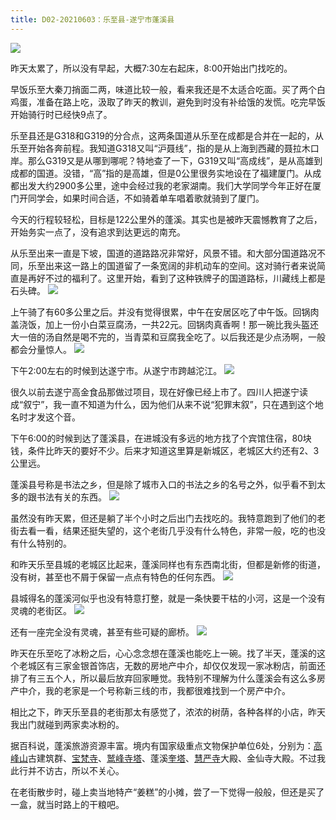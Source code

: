 ```yaml
---
title: D02-20210603：乐至县-遂宁市蓬溪县
---
```


![](https://ridemypic.oss-cn-chengdu.aliyuncs.com/rideimg/0603.png)

昨天太累了，所以没有早起，大概7:30左右起床，8:00开始出门找吃的。


早饭乐至大秦刀捎面二两，味道比较一般，看来我还是不太适合吃面。买了两个白鸡蛋，准备在路上吃，汲取了昨天的教训，避免到时没有补给饿的发慌。吃完早饭开始骑行时已经快9点了。


乐至县还是G318和G319的分合点，这两条国道从乐至在成都是合并在一起的，从乐至开始各奔前程。我知道G318又叫“沪聂线”，指的是从上海到西藏的聂拉木口岸。那么G319又是从哪到哪呢？特地查了一下，G319又叫“高成线”，是从高雄到成都的国道。没错，“高”指的是高雄，但是0公里很务实地设在了福建厦门。从成都出发大约2900多公里，途中会经过我的老家湖南。我们大学同学今年正好在厦门开同学会，如果时间合适，不如骑着单车唱着歌就骑到了厦门。


今天的行程较轻松，目标是122公里外的蓬溪。其实也是被昨天震憾教育了之后，开始务实一点了，没有追求到达更远的南充。


从乐至出来一直是下坡，国道的道路路况非常好，风景不错。和大部分国道路况不同，乐至出来这一路上的国道留了一条宽阔的非机动车的空间。这对骑行者来说简直是再好不过的福利了。这里开始，看到了这种铁牌子的国道路标，川藏线上都是石头碑。
![](https://ridemypic.oss-cn-chengdu.aliyuncs.com/rideimg/IMG_20210603_094443.jpg)


上午骑了有60多公里之后。并没有觉得很累，中午在安居区吃了中午饭。回锅肉盖浇饭，加上一份小白菜豆腐汤，一共22元。回锅肉真香啊！那一碗比我头盔还大一倍的汤自然是喝不完的，当青菜和豆腐我全吃了。以后我还是少点汤啊，一般都会分量惊人。
![](https://ridemypic.oss-cn-chengdu.aliyuncs.com/rideimg/IMG_20210603_124157.jpg)



下午2:00左右的时候到达遂宁市。从遂宁市跨越沱江。
![](https://ridemypic.oss-cn-chengdu.aliyuncs.com/rideimg/IMG_20210603_145445.jpg)

很久以前去遂宁高金食品那做过项目，现在好像已经上市了。四川人把遂宁读成“叙宁”，我一直不知道为什么，因为他们从来不说“犯罪末叙”，只在遇到这个地名时才发这个音。


下午6:00的时候到达了蓬溪县，在进城没有多远的地方找了个宾馆住宿，80块钱，条件比昨天的要好不少。后来才知道这里算是新城区，老城区大约还有2、3公里远。


蓬溪县号称是书法之乡，但是除了城市入口的书法之乡的名号之外，似乎看不到太多的跟书法有关的东西。
![](https://ridemypic.oss-cn-chengdu.aliyuncs.com/rideimg/IMG_20210603_171701.jpg)



虽然没有昨天累，但还是躺了半个小时之后出门去找吃的。我特意跑到了他们的老街去看一看，结果还挺失望的，这个老街几乎没有什么特色，非常一般，吃的也没有什么特别的。


和昨天乐至县城的老城区比起来，蓬溪同样也有东西南北街，但都是新修的街道，没有树，甚至也不屑于保留一点点有特色的任何东西。
![](https://ridemypic.oss-cn-chengdu.aliyuncs.com/rideimg/IMG_20210603_202026.jpg)



县城得名的蓬溪河似乎也没有特意打整，就是一条快要干枯的小河，这是一个没有灵魂的老街区。
![](https://ridemypic.oss-cn-chengdu.aliyuncs.com/rideimg/IMG_20210603_200903.jpg)



还有一座完全没有灵魂，甚至有些可疑的廊桥。
![](https://ridemypic.oss-cn-chengdu.aliyuncs.com/rideimg/IMG_20210603_201422.jpg)



昨天在乐至吃了冰粉之后，心心念念想在蓬溪也能吃上一碗。找了半天，蓬溪的这个老城区有三家金银首饰店，无数的房地产中介，却仅仅发现一家冰粉店，前面还排了有三五个人，所以最后放弃回家睡觉。我特别不理解为什么蓬溪会有这么多房产中介，我的老家是一个号称新三线的市，我都很难找到一个房产中介。


相比之下，昨天乐至县的老街那太有感觉了，浓浓的树荫，各种各样的小店，昨天我出门就碰到两家卖冰粉的。


据百科说，蓬溪旅游资源丰富。境内有国家级重点文物保护单位6处，分别为：[高峰山](https://baike.baidu.com/item/%E9%AB%98%E5%B3%B0%E5%B1%B1/7521136)古建筑群、[宝梵寺](https://baike.baidu.com/item/%E5%AE%9D%E6%A2%B5%E5%AF%BA/10202)、[鹫峰寺塔](https://baike.baidu.com/item/%E9%B9%AB%E5%B3%B0%E5%AF%BA%E5%A1%94/3291609)、蓬溪[奎塔](https://baike.baidu.com/item/%E5%A5%8E%E5%A1%94/19733766)、[慧严寺](https://baike.baidu.com/item/%E6%85%A7%E4%B8%A5%E5%AF%BA/19238270)大殿、金仙寺大殿。不过我此行并不访古，所以不关心。


在老街散步时，碰上卖当地特产“姜糕”的小摊，尝了一下觉得一般般，但还是买了一盒，就当时路上的干粮吧。